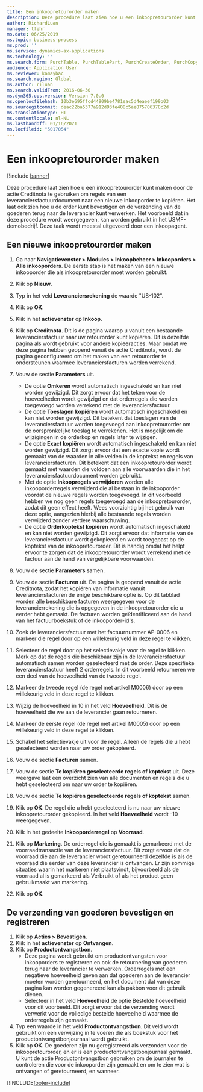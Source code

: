 ```yaml
---
title: Een inkoopretourorder maken
description: Deze procedure laat zien hoe u een inkoopretourorder kunt maken door de actie Creditnota te gebruiken om regels van een leveranciersfactuurdocument naar een nieuwe inkooporder te kopiëren.
author: RichardLuan
manager: tfehr
ms.date: 06/25/2019
ms.topic: business-process
ms.prod: ''
ms.service: dynamics-ax-applications
ms.technology: ''
ms.search.form: PurchTable, PurchTablePart, PurchCreateOrder, PurchCopying, InventMarking, PurchEditLines
audience: Application User
ms.reviewer: kamaybac
ms.search.region: Global
ms.author: riluan
ms.search.validFrom: 2016-06-30
ms.dyn365.ops.version: Version 7.0.0
ms.openlocfilehash: 10b3e695ffcd44909be4781eac5d4eaeef199b03
ms.sourcegitcommit: deac22ba5377a912d93fe408c5ae875706378c2d
ms.translationtype: HT
ms.contentlocale: nl-NL
ms.lasthandoff: 01/16/2021
ms.locfileid: "5017054"
---
```

# <a name="create-a-purchase-return-order"></a>Een inkoopretourorder maken

[!include [banner](../../includes/banner.md)]

Deze procedure laat zien hoe u een inkoopretourorder kunt maken door de actie Creditnota te gebruiken om regels van een leveranciersfactuurdocument naar een nieuwe inkooporder te kopiëren. Het laat ook zien hoe u de order kunt bevestigen en de verzending van de goederen terug naar de leverancier kunt verwerken. Het voorbeeld dat in deze procedure wordt weergegeven, kan worden gebruikt in het USMF-demobedrijf. Deze taak wordt meestal uitgevoerd door een inkoopagent.

## <a name="create-a-new-purchase-return-order"></a>Een nieuwe inkoopretourorder maken
1. Ga naar **Navigatievenster > Modules > Inkoopbeheer > Inkooporders > Alle inkooporders**. De eerste stap is het maken van een nieuwe inkooporder die als inkoopretourorder moet worden gebruikt.  
2. Klik op **Nieuw**.
3. Typ in het veld **Leveranciersrekening** de waarde "US-102".
4. Klik op **OK**.
5. Klik in het **actievenster** op **Inkoop**.
6. Klik op **Creditnota**. Dit is de pagina waarop u vanuit een bestaande leveranciersfactuur naar uw retourorder kunt kopiëren. Dit is dezelfde pagina als wordt gebruikt voor andere kopieeracties. Maar omdat we deze pagina hebben geopend vanuit de actie Creditnota, wordt de pagina geconfigureerd om het maken van een retourorder te ondersteunen waarmee leveranciersfacturen worden verrekend.  
7. Vouw de sectie **Parameters** uit.
    - De optie **Omkeren** wordt automatisch ingeschakeld en kan niet worden gewijzigd. Dit zorgt ervoor dat het teken voor de hoeveelheden wordt gewijzigd en dat orderregels die worden toegevoegd worden verrekend met de leveranciersfactuur.  
    - De optie **Toeslagen kopiëren** wordt automatisch ingeschakeld en kan niet worden gewijzigd. Dit betekent dat toeslagen van de leveranciersfactuur worden toegevoegd aan inkoopretourorder om de oorspronkelijke toeslag te verrekenen. Het is mogelijk om de wijzigingen in de orderkop en regels later te wijzigen.  
    - De optie **Exact kopiëren** wordt automatisch ingeschakeld en kan niet worden gewijzigd. Dit zorgt ervoor dat een exacte kopie wordt gemaakt van de waarden in alle velden in de koptekst en regels van leveranciersfacturen. Dit betekent dat een inkoopretourorder wordt gemaakt met waarden die voldoen aan alle voorwaarden die in het leveranciersfactuurdocument worden gebruikt. 
    - Met de optie **Inkoopregels verwijderen** worden alle inkooporderregels verwijderd die al bestaan in de inkooporder voordat de nieuwe regels worden toegevoegd. In dit voorbeeld hebben we nog geen regels toegevoegd aan de inkoopretourorder, zodat dit geen effect heeft. Wees voorzichtig bij het gebruik van deze optie, aangezien hierbij alle bestaande regels worden verwijderd zonder verdere waarschuwing.  
    * De optie **Orderkoptekst kopiëren** wordt automatisch ingeschakeld en kan niet worden gewijzigd. Dit zorgt ervoor dat informatie van de leveranciersfactuur wordt gekopieerd en wordt toegepast op de koptekst van de inkoopretourorder. Dit is handig omdat het helpt ervoor te zorgen dat de inkoopretourorder wordt verrekend met de factuur aan de hand van vergelijkbare voorwaarden.  
8. Vouw de sectie **Parameters** samen.
9. Vouw de sectie **Facturen** uit. De pagina is geopend vanuit de actie Creditnota, zodat het kopiëren van informatie vanuit leveranciersfacturen de enige beschikbare optie is. Op dit tabblad worden alle beschikbare facturen weergegeven voor de leverancierrekening die is opgegeven in de inkoopretourorder die u eerder hebt gemaakt.   De facturen worden geïdentificeerd aan de hand van het factuurboekstuk of de inkooporder-id's.
10. Zoek de leveranciersfactuur met het factuurnummer AP-0006 en markeer die regel door op een willekeurig veld in deze regel te klikken.
11. Selecteer de regel door op het selectievakje voor de regel te klikken. Merk op dat de regels die beschikbaar zijn in de leveranciersfactuur automatisch samen worden geselecteerd met de order. Deze specifieke leveranciersfactuur heeft 2 orderregels. In dit voorbeeld retourneren we een deel van de hoeveelheid van de tweede regel.
12. Markeer de tweede regel (de regel met artikel M0006) door op een willekeurig veld in deze regel te klikken.
13. Wijzig de hoeveelheid in 10 in het veld **Hoeveelheid**. Dit is de hoeveelheid die we aan de leverancier gaan retourneren. 
14. Markeer de eerste regel (de regel met artikel M0005) door op een willekeurig veld in deze regel te klikken.
15. Schakel het selectievakje uit voor de regel. Alleen de regels die u hebt geselecteerd worden naar uw order gekopieerd.
16. Vouw de sectie **Facturen** samen.
17. Vouw de sectie **Te kopiëren geselecteerde regels of koptekst** uit. Deze weergave laat een overzicht zien van alle documenten en regels die u hebt geselecteerd om naar uw order te kopiëren.  
18. Vouw de sectie **Te kopiëren geselecteerde regels of koptekst** samen.
19. Klik op **OK**. De regel die u hebt geselecteerd is nu naar uw nieuwe inkoopretourorder gekopieerd. In het veld **Hoeveelheid** wordt -10 weergegeven.   
20. Klik in het gedeelte **Inkooporderregel** op **Voorraad**.
21. Klik op **Markering**. De orderregel die is gemaakt is gemarkeerd met de voorraadtransactie van de leveranciersfactuur. Dit zorgt ervoor dat de voorraad die aan de leverancier wordt geretourneerd dezelfde is als de voorraad die eerder van deze leverancier is ontvangen. Er zijn sommige situaties waarin het markeren niet plaatsvindt, bijvoorbeeld als de voorraad al is gemarkeerd als Verbruikt of als het product geen gebruikmaakt van markering.  

22. Klik op **OK**.

## <a name="confirm-and-record-the-shipment-of-goods"></a>De verzending van goederen bevestigen en registreren
1. Klik op **Acties > Bevestigen**.
2. Klik in het **actievenster** op **Ontvangen**.
3. Klik op **Productontvangstbon**.
    - Deze pagina wordt gebruikt om productontvangsten voor inkooporders te registreren en ook de retournering van goederen terug naar de leverancier te verwerken. Orderregels met een negatieve hoeveelheid geven aan dat goederen aan de leverancier moeten worden geretourneerd, en het document dat van deze pagina kan worden gegenereerd kan als pakbon voor dit gebruik dienen.   
    - Selecteer in het veld **Hoeveelheid** de optie Bestelde hoeveelheid voor dit voorbeeld. Dit zorgt ervoor dat de verzending wordt verwerkt voor de volledige bestelde hoeveelheid waarmee de orderregels zijn gemaakt.   
4. Typ een waarde in het veld **Productontvangstbon**. Dit veld wordt gebruikt om een verwijzing in te voeren die als boekstuk voor het productontvangstbonjournaal wordt gebruikt.  
5. Klik op **OK**. De goederen zijn nu geregistreerd als verzonden voor de inkoopretourorder, en er is een productontvangstbonjournaal gemaakt. U kunt de actie Productontvangstbon gebruiken om de journalen te controleren die voor de inkooporder zijn gemaakt en om te zien wat is ontvangen of geretourneerd, en wanneer.  



[!INCLUDE[footer-include](../../../includes/footer-banner.md)]